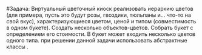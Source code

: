 #Задача: Виртуальный цветочный киоск
реализовать иерархию цветов (для примера, пусть это будут розы, гвоздики, тюльпаны и... что-то на свой вкус), характеризующиеся цветом, ценой и типом (совместимость в одном букете).
Создать несколько объектов-цветов. 
Собрать букет с определением его стоимости. 
В букет может входить несколько цветов одного типа.
при решении данной задачи использовать абстрактные классы .
